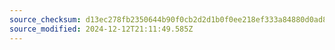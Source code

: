```yaml
---
source_checksum: d13ec278fb2350644b90f0cb2d2d1b0f0ee218ef333a84880d0ad88e80e67d3d
source_modified: 2024-12-12T21:11:49.585Z
---
```


